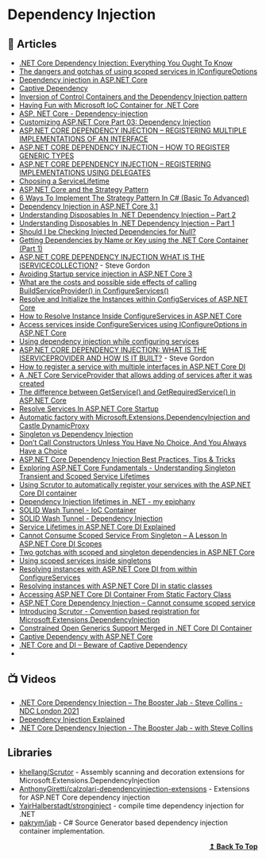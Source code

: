 
# Dependency Injection

## 📝 Articles
- [.NET Core Dependency Injection: Everything You Ought To Know](https://www.blog.jamesmichaelhickey.com/NET-Core-Dependency-Injection/)
- [The dangers and gotchas of using scoped services in IConfigureOptions](https://andrewlock.net/the-dangers-and-gotchas-of-using-scoped-services-when-configuring-options-in-asp-net-core/)
- [Dependency injection in ASP.NET Core](https://docs.microsoft.com/en-us/aspnet/core/fundamentals/dependency-injection)
- [Captive Dependency](https://blog.ploeh.dk/2014/06/02/captive-dependency/)
- [Inversion of Control Containers and the Dependency Injection pattern](https://martinfowler.com/articles/injection.html)
- [Having Fun with Microsoft IoC Container for .NET Core](https://sahansera.dev/dotnet-core-ioc-container/)
- [ASP. NET Core - Dependency-injection](https://girishgodage.in/blog/customize-dependency-injection)
- [Customizing ASP.​NET Core Part 03: Dependency Injection](https://asp.net-hacker.rocks/2018/09/27/customizing-aspnetcore-03-dependency-injection.html)
- [ASP.NET CORE DEPENDENCY INJECTION – REGISTERING MULTIPLE IMPLEMENTATIONS OF AN INTERFACE](https://www.stevejgordon.co.uk/asp-net-core-dependency-injection-registering-multiple-implementations-interface)
- [ASP.NET CORE DEPENDENCY INJECTION – HOW TO REGISTER GENERIC TYPES](https://www.stevejgordon.co.uk/asp-net-core-dependency-injection-how-to-register-generic-types)
- [ASP.NET CORE DEPENDENCY INJECTION – REGISTERING IMPLEMENTATIONS USING DELEGATES](https://www.stevejgordon.co.uk/asp-net-core-dependency-injection-registering-implementations-using-delegates)
- [Choosing a ServiceLifetime](https://jimmybogard.com/choosing-a-servicelifetime/?utm_source=feedburner&utm_medium=feed&utm_campaign=Feed%3A+GrabBagOfT+%28Jimmy+Bogard%29)
- [ASP.NET Core and the Strategy Pattern](https://adamstorr.azurewebsites.net/blog/aspnetcore-and-the-strategy-pattern)
- [6 Ways To Implement The Strategy Pattern In C# (Basic To Advanced)](https://www.blog.jamesmichaelhickey.com/strategy-pattern-implementations/)
- [Dependency Injection in ASP.NET Core 3.1](https://procodeguide.com/programming/dependency-injection-in-asp-net-core-3/)
- [Understanding Disposables In .NET Dependency Injection – Part 2](http://stevetalkscode.co.uk/disposables-in-di-part-2)
- [Understanding Disposables In .NET Dependency Injection – Part 1](https://stevetalkscode.co.uk/disposables-in-di-part-1)
- [Should I be Checking Injected Dependencies for Null?](http://stevetalkscode.co.uk/null-injection)
- [Getting Dependencies by Name or Key using the .NET Core Container (Part 1)](http://stevetalkscode.co.uk/named-dependencies-part-1#comment-750)
- [ASP.NET CORE DEPENDENCY INJECTION WHAT IS THE ISERVICECOLLECTION?](https://www.stevejgordon.co.uk/aspnet-core-dependency-injection-what-is-the-iservicecollection) - Steve Gordon
- [Avoiding Startup service injection in ASP.NET Core 3](https://andrewlock.net/avoiding-startup-service-injection-in-asp-net-core-3/)
- [What are the costs and possible side effects of calling BuildServiceProvider() in ConfigureServices()](https://stackoverflow.com/questions/56042989/what-are-the-costs-and-possible-side-effects-of-calling-buildserviceprovider-i)
- [Resolve and Initialize the Instances within ConfigServices of ASP.NET Core](https://www.thecodebuzz.com/resolve-instances-within-configservices-method-asp-net-core/)
- [How to Resolve Instance Inside ConfigureServices in ASP.NET Core](https://stackoverflow.com/questions/31863981/how-to-resolve-instance-inside-configureservices-in-asp-net-core)
- [Access services inside ConfigureServices using IConfigureOptions in ASP.NET Core](https://andrewlock.net/access-services-inside-options-and-startup-using-configureoptions/)
- [Using dependency injection while configuring services](https://benjamincollins.com/blog/using-dependency-injection-while-configuring-services/)
- [ASP.NET CORE DEPENDENCY INJECTION: WHAT IS THE ISERVICEPROVIDER AND HOW IS IT BUILT?](https://www.stevejgordon.co.uk/aspnet-core-dependency-injection-what-is-the-iserviceprovider-and-how-is-it-built) - Steve Gordon
- [How to register a service with multiple interfaces in ASP.NET Core DI](https://andrewlock.net/how-to-register-a-service-with-multiple-interfaces-for-in-asp-net-core-di/)
- [A .NET Core ServiceProvider that allows adding of services after it was created](https://siderite.dev/blog/a-net-core-serviceprovider-that-allows.html/)
- [The difference between GetService() and GetRequiredService() in ASP.NET Core](https://andrewlock.net/the-difference-between-getservice-and-getrquiredservice-in-asp-net-core/)
- [Resolve Services In ASP.NET Core Startup](https://khalidabuhakmeh.com/resolve-services-in-aspnet-core-startup)
- [Automatic factory with Microsoft.Extensions.DependencyInjection and Castle DynamicProxy](https://thomaslevesque.com/2020/09/27/automatic-factory-with-microsoft-extensions-dependencyinjection-and-castle-dynamicproxy/)
- [Singleton vs Dependency Injection](https://enterprisecraftsmanship.com/posts/singleton-vs-dependency-injection/)
- [Don’t Call Constructors Unless You Have No Choice, And You Always Have a Choice](https://scotthannen.org/blog/2018/04/03/tame-your-dependency-injection-registration.html)
- [ASP.NET Core Dependency Injection Best Practices, Tips & Tricks](https://medium.com/volosoft/asp-net-core-dependency-injection-best-practices-tips-tricks-c6e9c67f9d96)
- [Exploring ASP.NET Core Fundamentals - Understanding Singleton Transient and Scoped Service Lifetimes](https://referbruv.com/blog/posts/exploring-aspnet-core-fundamentals-understanding-singleton-transient-and-scoped-service-lifetimes)
- [Using Scrutor to automatically register your services with the ASP.NET Core DI container](https://andrewlock.net/using-scrutor-to-automatically-register-your-services-with-the-asp-net-core-di-container/)
- [Dependency Injection lifetimes in .NET - my epiphany](https://www.code4it.dev/blog/dependency-injection-lifetimes)
- [SOLID Wash Tunnel - IoC Container](https://www.ledjonbehluli.com/posts/wash-tunnel/ioc_container/)
- [SOLID Wash Tunnel - Dependency Injection](https://www.ledjonbehluli.com/posts/wash-tunnel/dependency_injection/)
- [Service Lifetimes in ASP.NET Core DI Explained](https://referbruv.com/blog/posts/exploring-aspnet-core-fundamentals-understanding-singleton-transient-and-scoped-service-lifetimes)
- [Cannot Consume Scoped Service From Singleton – A Lesson In ASP.NET Core DI Scopes](https://dotnetcoretutorials.com/2018/03/20/cannot-consume-scoped-service-from-singleton-a-lesson-in-asp-net-core-di-scopes/)
- [Two gotchas with scoped and singleton dependencies in ASP.NET Core](https://blog.markvincze.com/two-gotchas-with-scoped-and-singleton-dependencies-in-asp-net-core/)
- [Using scoped services inside singletons](https://samwalpole.com/using-scoped-services-inside-singletons)
- [Resolving instances with ASP.NET Core DI from within ConfigureServices](https://stackoverflow.com/questions/32459670/resolving-instances-with-asp-net-core-di-from-within-configureservices)
- [Resolving instances with ASP.NET Core DI in static classes](https://www.davidezoccarato.cloud/resolving-instances-with-asp-net-core-di-in-static-classes/)
- [Accessing ASP.NET Core DI Container From Static Factory Class](https://stackoverflow.com/questions/40611683/accessing-asp-net-core-di-container-from-static-factory-class)
- [ASP.NET Core Dependency Injection – Cannot consume scoped service](https://codingblast.com/asp-net-core-dependency-injection-cannot-consume-scoped-service/)
- [Introducing Scrutor - Convention based registration for Microsoft.Extensions.DependencyInjection](https://kristian.hellang.com/introducing-scrutor/)
- [Constrained Open Generics Support Merged in .NET Core DI Container](https://jimmybogard.com/constrained-open-generics-support-merged-in-net-core-di-container/)
- [Captive Dependency with ASP.NET Core](https://medium.com/dotnet-hub/captive-dependency-with-asp-net-core-what-is-captive-dependency-8698b588e048)
- [.NET Core and DI – Beware of Captive Dependency](https://ankitvijay.net/2020/03/17/net-core-and-di-beware-of-captive-dependency/)
- 
## 📺 Videos
- [.NET Core Dependency Injection – The Booster Jab - Steve Collins - NDC London 2021](https://www.youtube.com/watch?v=JwVtscL9H9k)
- [Dependency Injection Explained](https://www.youtube.com/watch?v=ASDmrUaO5cE)
- [.NET Core Dependency Injection - The Booster Jab - with Steve Collins](https://www.youtube.com/watch?v=99Gp9khfgiY)
## Libraries
- [khellang/Scrutor](https://github.com/khellang/Scrutor) - Assembly scanning and decoration extensions for Microsoft.Extensions.DependencyInjection
- [AnthonyGiretti/calzolari-dependencyinjection-extensions](https://github.com/AnthonyGiretti/calzolari-dependencyinjection-extensions) - Extensions for ASP.NET Core dependency injection
- [YairHalberstadt/stronginject](https://github.com/YairHalberstadt/stronginject) - compile time dependency injection for .NET
- [pakrym/jab](https://github.com/pakrym/jab) - C# Source Generator based dependency injection container implementation.
	
<div align="right">
  <b><a href="#contents">↥ Back To Top</a></b>
</div>
